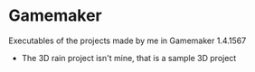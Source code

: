# Gamemaker
Executables of the projects made by me in Gamemaker 1.4.1567 
- The 3D rain project isn't mine, that is a sample 3D project
